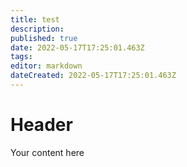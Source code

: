 ```yaml
---
title: test
description: 
published: true
date: 2022-05-17T17:25:01.463Z
tags: 
editor: markdown
dateCreated: 2022-05-17T17:25:01.463Z
---
```


# Header
Your content here